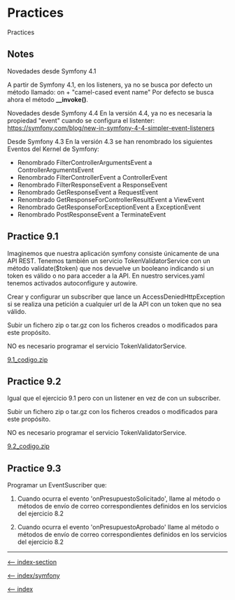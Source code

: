 
# Practices

Practices

## Notes

Novedades desde Symfony 4.1

A partir de Symfony 4.1, en los listeners, ya no se busca por defecto un método llamado:
on + "camel-cased event name"
 Por defecto se busca ahora el método **__invoke()**.

Novedades desde Symfony 4.4
En la versión 4.4, ya no es necesaria la propiedad "event" cuando se configura el listenter: <https://symfony.com/blog/new-in-symfony-4-4-simpler-event-listeners>

Desde Symfony 4.3
En la versión 4.3 se han renombrado los siguientes Eventos del Kernel de Symfony:

- Renombrado FilterControllerArgumentsEvent a ControllerArgumentsEvent
- Renombrado FilterControllerEvent a ControllerEvent
- Renombrado FilterResponseEvent a ResponseEvent
- Renombrado GetResponseEvent a RequestEvent
- Renombrado GetResponseForControllerResultEvent a ViewEvent
- Renombrado GetResponseForExceptionEvent a ExceptionEvent
- Renombrado PostResponseEvent a TerminateEvent

## Practice 9.1

Imaginemos que nuestra aplicación symfony consiste únicamente de una API REST.
Tenemos también un servicio TokenValidatorService con un método validate($token) que nos devuelve un booleano indicando si un token es válido o no para acceder a la API.
En nuestro services.yaml tenemos activados autoconfigure y autowire.

Crear y configurar un subscriber que lance un AccessDeniedHttpException si se realiza una petición a cualquier url de la API con un token que no sea válido.

Subir un fichero zip o tar.gz con los ficheros creados o modificados para este propósito.

NO es necesario programar el servicio TokenValidatorService.

[9.1_codigo.zip](/symfony/trainingIT/09-events/9.1_codigo.zip)

## Practice 9.2

Igual que el ejercicio 9.1 pero con un listener en vez de con un subscriber.

Subir un fichero zip o tar.gz con los ficheros creados o modificados para este propósito.

NO es necesario programar el servicio TokenValidatorService.

[9.2_codigo.zip](/symfony/trainingIT/09-events/9.2_codigo.zip)

## Practice 9.3

Programar un EventSuscriber que:

1) Cuando ocurra el evento 'onPresupuestoSolicitado', llame al método o métodos de envío de correo correspondientes definidos en los servicios del ejercicio 8.2

2) Cuando ocurra el evento 'onPresupuestoAprobado' llame al método o métodos de envío de correo correspondientes definidos en los servicios del ejercicio 8.2

---

[<-- index-section](/symfony/trainingIT/index.md)

[<-- index/symfony](/symfony/index.md)

[<-- index](/README.md)
